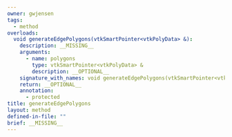 ```yaml
---
owner: gwjensen
tags:
  - method
overloads:
  void generateEdgePolygons(vtkSmartPointer<vtkPolyData> &):
    description: __MISSING__
    arguments:
      - name: polygons
        type: vtkSmartPointer<vtkPolyData> &
        description: __OPTIONAL__
    signature_with_names: void generateEdgePolygons(vtkSmartPointer<vtkPolyData> & polygons)
    return: __OPTIONAL__
    annotation:
      - protected
title: generateEdgePolygons
layout: method
defined-in-file: ""
brief: __MISSING__
---
```

